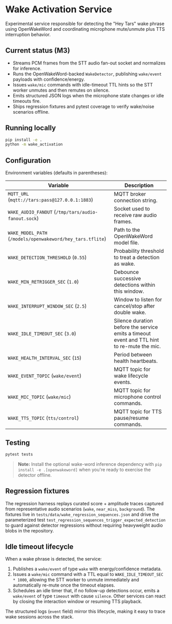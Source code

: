 # Wake Activation Service

Experimental service responsible for detecting the "Hey Tars" wake phrase using OpenWakeWord and
coordinating microphone mute/unmute plus TTS interruption behavior.

## Current status (M3)

- Streams PCM frames from the STT audio fan-out socket and normalizes for inference.
- Runs the OpenWakeWord-backed `WakeDetector`, publishing `wake/event` payloads with confidence/energy.
- Issues `wake/mic` commands with idle-timeout TTL hints so the STT worker unmutes and then remutes on silence.
- Emits structured JSON logs when the microphone state changes or idle timeouts fire.
- Ships regression fixtures and pytest coverage to verify wake/noise scenarios offline.

## Running locally

```bash
pip install -e .
python -m wake_activation
```

## Configuration

Environment variables (defaults in parentheses):

| Variable | Description |
| --- | --- |
| `MQTT_URL` (`mqtt://tars:pass@127.0.0.1:1883`) | MQTT broker connection string. |
| `WAKE_AUDIO_FANOUT` (`/tmp/tars/audio-fanout.sock`) | Socket used to receive raw audio frames. |
| `WAKE_MODEL_PATH` (`/models/openwakeword/hey_tars.tflite`) | Path to the OpenWakeWord model file. |
| `WAKE_DETECTION_THRESHOLD` (`0.55`) | Probability threshold to treat a detection as wake. |
| `WAKE_MIN_RETRIGGER_SEC` (`1.0`) | Debounce successive detections within this window. |
| `WAKE_INTERRUPT_WINDOW_SEC` (`2.5`) | Window to listen for cancel/stop after double wake. |
| `WAKE_IDLE_TIMEOUT_SEC` (`3.0`) | Silence duration before the service emits a timeout event and TTL hint to re-mute the mic. |
| `WAKE_HEALTH_INTERVAL_SEC` (`15`) | Period between health heartbeats. |
| `WAKE_EVENT_TOPIC` (`wake/event`) | MQTT topic for wake lifecycle events. |
| `WAKE_MIC_TOPIC` (`wake/mic`) | MQTT topic for microphone control commands. |
| `WAKE_TTS_TOPIC` (`tts/control`) | MQTT topic for TTS pause/resume commands. |

## Testing

```bash
pytest tests
```

> **Note:** Install the optional wake-word inference dependency with `pip install -e .[openwakeword]` when
> you're ready to exercise the detector offline.

## Regression fixtures

The regression harness replays curated score + amplitude traces captured from representative audio scenarios
(`wake`, `near_miss`, `background`). The fixtures live in `tests/data/wake_regression_sequences.json` and drive the
parameterized test `test_regression_sequences_trigger_expected_detection` to guard against detector regressions
without requiring heavyweight audio blobs in the repository.

## Idle timeout lifecycle

When a wake phrase is detected, the service:

1. Publishes a `wake/event` of type `wake` with energy/confidence metadata.
2. Issues a `wake/mic` command with a TTL equal to `WAKE_IDLE_TIMEOUT_SEC * 1000`, allowing the STT worker to unmute immediately and automatically re-mute once the timeout elapses.
3. Schedules an idle timer that, if no follow-up detections occur, emits a `wake/event` of type `timeout` with cause `silence`. Other services can react by closing the interaction window or resuming TTS playback.

The structured logs (`event` field) mirror this lifecycle, making it easy to trace wake sessions across the stack.
